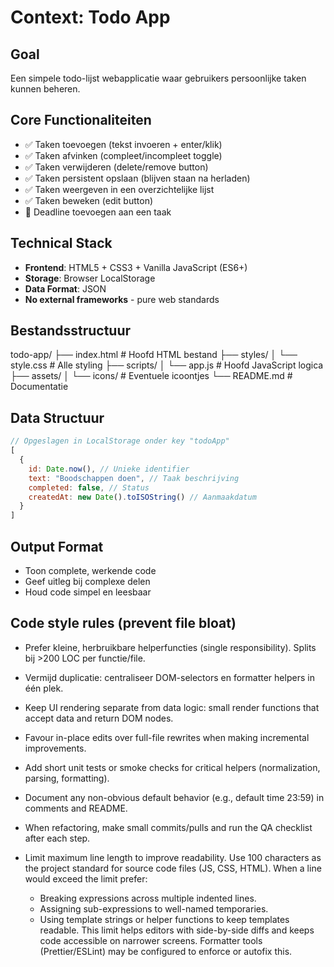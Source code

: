# Context: Todo App

## Goal
Een simpele todo-lijst webapplicatie waar gebruikers persoonlijke taken kunnen beheren.

## Core Functionaliteiten
- ✅ Taken toevoegen (tekst invoeren + enter/klik)
- ✅ Taken afvinken (compleet/incompleet toggle) 
- ✅ Taken verwijderen (delete/remove button)
- ✅ Taken persistent opslaan (blijven staan na herladen)
- ✅ Taken weergeven in een overzichtelijke lijst
- ✅ Taken beweken (edit button)
- 🔲 Deadline toevoegen aan een taak


## Technical Stack
- **Frontend**: HTML5 + CSS3 + Vanilla JavaScript (ES6+)
- **Storage**: Browser LocalStorage
- **Data Format**: JSON
- **No external frameworks** - pure web standards

## Bestandsstructuur
todo-app/
├── index.html # Hoofd HTML bestand
├── styles/
│ └── style.css # Alle styling
├── scripts/
│ └── app.js # Hoofd JavaScript logica
├── assets/
│ └── icons/ # Eventuele icoontjes
└── README.md # Documentatie
## Data Structuur
```javascript
// Opgeslagen in LocalStorage onder key "todoApp"
[
  {
    id: Date.now(), // Unieke identifier
    text: "Boodschappen doen", // Taak beschrijving
    completed: false, // Status
    createdAt: new Date().toISOString() // Aanmaakdatum
  }
]
``` 
## Output Format
- Toon complete, werkende code
- Geef uitleg bij complexe delen
- Houd code simpel en leesbaar

## Code style rules (prevent file bloat)

- Prefer kleine, herbruikbare helperfuncties (single responsibility). Splits bij >200 LOC per functie/file.
- Vermijd duplicatie: centraliseer DOM-selectors en formatter helpers in één plek.
- Keep UI rendering separate from data logic: small render functions that accept data and return DOM nodes.
- Favour in-place edits over full-file rewrites when making incremental improvements.
- Add short unit tests or smoke checks for critical helpers (normalization, parsing, formatting).
- Document any non-obvious default behavior (e.g., default time 23:59) in comments and README.
- When refactoring, make small commits/pulls and run the QA checklist after each step.

- Limit maximum line length to improve readability. Use 100 characters as the project standard
  for source code files (JS, CSS, HTML). When a line would exceed the limit prefer:
  - Breaking expressions across multiple indented lines.
  - Assigning sub-expressions to well-named temporaries.
  - Using template strings or helper functions to keep templates readable.
  This limit helps editors with side-by-side diffs and keeps code accessible on narrower
  screens. Formatter tools (Prettier/ESLint) may be configured to enforce or autofix this.